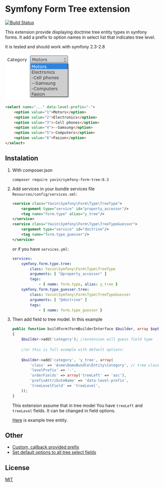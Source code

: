 # Symfony Form Tree extension

[![Build Status](https://travis-ci.org/Yavin/symfony-form-tree.png?branch=master)](https://travis-ci.org/Yavin/symfony-form-tree)

This extension provide displaying doctrine tree entity types in synfony forms. It add a prefix to option names in select list that indicates tree level.

It is tested and should work with symfony 2.3-2.8

![](doc/example.png)

```html
<select name="..." data-level-prefix="-">
    <option value="1">Motors</option>
    <option value="2">Electronics</option>
    <option value="3">-Cell phones</option>
    <option value="4">--Samsung</option>
    <option value="5">-Computers</option>
    <option value="6">Fasion</option>
</select>
```

## Instalation
1. With composer.json
   ```
   composer require yavin/symfony-form-tree:0.3
   ```

2. Add services in your bundle services file `Resources/config/services.xml`:
   ```xml
   <service class="Yavin\Symfony\Form\Type\TreeType">
       <argument type="service" id="property_accessor"/>
       <tag name="form.type" alias="y_tree"/>
   </service>
   <service class="Yavin\Symfony\Form\Type\TreeTypeGuesser">
       <argument type="service" id="doctrine"/>
       <tag name="form.type_guesser"/>
   </service>
   ```

   or if you have `services.yml`:
   ```yml
   services:
       symfony.form.type.tree:
           class: Yavin\Symfony\Form\Type\TreeType
           arguments: [ "@property_accessor" ]
           tags:
               - { name: form.type, alias: y_tree }
       symfony.form.type_guesser.tree:
           class: Yavin\Symfony\Form\Type\TreeTypeGuesser
           arguments: [ "@doctrine" ]
           tags:
               - { name: form.type_guesser }
   ```
3. Then add field to tree model. In this example
    ```php
    public function buildForm(FormBuilderInterface $builder, array $options)
    {
        $builder->add('category'); //extension will guess field type

        //or this is full example with default options:

        $builder->add('category', 'y_tree', array(
            'class' => 'Acme\DemoBundle\Entity\Category', // tree class
            'levelPrefix' => '-',
            'orderFields' => array('treeLeft' => 'asc'),
            'prefixAttributeName' => 'data-level-prefix',
            'treeLevelField' => 'treeLevel',
        ));
    }
    ```

    This extension assume that in tree model You have `treeLeft` and `treeLevel` fields.
    It can be changed in field options.

    [Here](tests/Yavin/Symfony/Form/Type/Tests/Fixtures/Category.php) is example tree entity.

## Other
* [Custom, callback provided prefix](doc/custom_prefix.md)
* [Set default options to all tree select fields](doc/default_options.md)

## License
[MIT](https://opensource.org/licenses/MIT)
